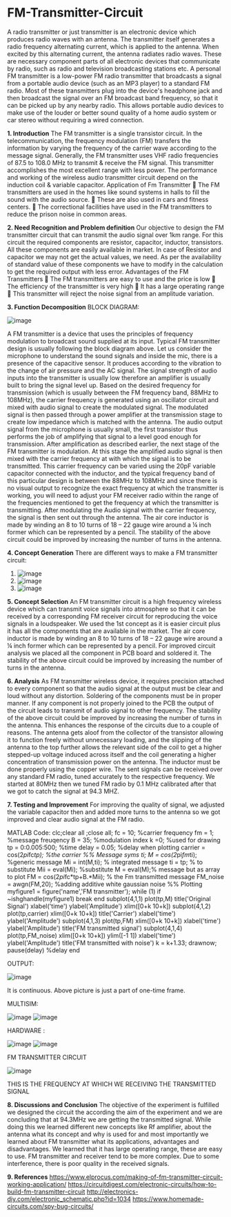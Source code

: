 # FM-Transmitter-Circuit
A radio transmitter or just transmitter is an electronic device which produces radio waves with an antenna. The transmitter itself generates a radio frequency alternating current, which is applied to the antenna. When excited by this alternating current, the antenna radiates radio waves. These are necessary component parts of all electronic devices that communicate by radio, such as radio and television broadcasting stations etc. A personal FM transmitter is a low-power FM radio transmitter that broadcasts a signal from a portable audio device (such as an MP3 player) to a standard FM radio. Most of these transmitters plug into the device's headphone jack and then broadcast the signal over an FM broadcast band frequency, so that it can be picked up by any nearby radio. This allows portable audio devices to make use of the louder or better sound quality of a home audio system or car stereo without requiring a wired connection.

**1. Introduction**
   The FM transmitter is a single transistor circuit. In the telecommunication, the frequency modulation (FM) transfers the information by varying the frequency of the carrier wave according to the message signal. Generally, the FM transmitter uses VHF radio frequencies of 87.5 to 108.0 MHz to transmit & receive the FM signal. This transmitter accomplishes the most excellent range with less power. The performance and working of the wireless audio transmitter circuit depend on the induction coil & variable capacitor. Application of Fm Transmitter  The FM transmitters are used in the homes like sound systems in halls to fill the sound with the audio source.  These are also used in cars and fitness centers.  The correctional facilities have used in the FM transmitters to reduce the prison noise in common areas.
   
**2. Need Recognition and Problem definition**
   Our objective to design the FM transmitter circuit that can transmit the audio signal over 1km range. For this circuit the required components are resistor, capacitor, inductor, transistors. All these components are easily available in market. In case of Resistor and capacitor we may not get the actual values, we need. As per the availability of standard value of these components we have to modify in the calculation to get the required output with less error. Advantages of the FM Transmitters  The FM transmitters are easy to use and the price is low  The efficiency of the transmitter is very high  It has a large operating range  This transmitter will reject the noise signal from an amplitude variation.

**3. Function Decomposition**
BLOCK DIAGRAM:

![image](https://github.com/user-attachments/assets/7a2005ef-0144-4984-bc13-083738d3ecf7)

A FM transmitter is a device that uses the principles of frequency modulation to broadcast sound supplied at its input. Typical FM transmitter design is usually following the block diagram above. Let us consider the microphone to understand the sound signals and inside the mic, there is a presence of the capacitive sensor. It produces according to the vibration to the change of air pressure and the AC signal. The signal strength of audio inputs into the transmitter is usually low therefore an amplifier is usually built to bring the signal level up. Based on the desired frequency for transmission (which is usually between the FM frequency band, 88MHz to 108MHz), the carrier frequency is generated using an oscillator circuit and mixed with audio signal to create the modulated signal. The modulated signal is then passed through a power amplifier at the transmission stage to create low impedance which is matched with the antenna. The audio output signal from the microphone is usually small, the first transistor thus performs the job of amplifying that signal to a level good enough for transmission. After amplification as described earlier, the next stage of the FM transmitter is modulation. At this stage the amplified audio signal is then mixed with the carrier frequency at with which the signal is to be transmitted. This carrier frequency can be varied using the 20pF variable capacitor connected with the inductor, and the typical frequency band of this particular design is between the 88MHz to 108MHz and since there is no visual output to recognize the exact frequency at which the transmitter is working, you will need to adjust your FM receiver radio within the range of the frequencies mentioned to get the frequency at which the transmitter is transmitting. After modulating the Audio signal with the carrier frequency, the signal is then sent out through the antenna. The air core inductor is made by winding an 8 to 10 turns of 18 – 22 gauge wire around a ¼ inch former which can be represented by a pencil. The stability of the above circuit could be improved by increasing the number of turns in the antenna.

**4. Concept Generation**
There are different ways to make a FM transmitter circuit:

1) ![image](https://github.com/user-attachments/assets/3c29062e-d45f-4079-bce4-b307b9b93dd8)
2) ![image](https://github.com/user-attachments/assets/9c40b935-6600-47da-afdb-d32f660aa094)
3) ![image](https://github.com/user-attachments/assets/0b8230ec-aa34-4313-9356-ed76b921a2fc)

**5. Concept Selection**
   An FM transmitter circuit is a high frequency wireless device which can transmit voice signals into atmosphere so that it can be received by a corresponding FM receiver circuit for reproducing the voice signals in a loudspeaker.
   We used the 1st concept as it is easier circuit plus it has all the components that are available in the market.
   The air core inductor is made by winding an 8 to 10 turns of 18 – 22 gauge wire around a ¼ inch former which can be represented by a pencil.
   For improved circuit analysis we placed all the component in PCB board and soldered it. The stability of the above circuit could be improved by increasing the number of turns in the antenna.
   
**6. Analysis**
   As FM transmitter wireless device, it requires precision attached to every component so that the audio signal at the output must be clear and loud without any distortion. Soldering of the components must be in proper manner. If any component is not properly joined to the PCB the output of the circuit leads to transmit of audio signal to other frequency. The stability of the above circuit could be improved by increasing the number of turns in the antenna. This enhances the response of the circuits due to a couple of reasons. The antenna gets aloof from the collector of the transistor allowing it to function freely without unnecessary loading, and the slipping of the antenna to the top further allows the relevant side of the coil to get a higher stepped-up voltage induced across itself and the coil generating a higher concentration of transmission power on the antenna. The inductor must be done properly using the copper wire.
   The sent signals can be received over any standard FM radio, tuned accurately to the respective frequency. We started at 80MHz then we tuned FM radio by 0.1 MHz calibrated after that we got to catch the signal at 94.3 MHZ.
   
**7. Testing and Improvement**
   For improving the quality of signal, we adjusted the variable capacitor then and added more turns to the antenna so we got improved and clear audio signal at the FM radio.

MATLAB Code:
      clc;clear all ;close all;
      fc = 10; %carrier frequency
      fm = 1; %message freuqency
      B = 35; %modulation index
      k =0; %used for drawing
      tp = 0:0.005:500; %time
      delay = 0.05; %delay when plotting
      carrier = cos(2*pi*fc*tp); %the carrier
      %% Message
      syms ti;
      M = cos(2*pi*fm*ti); %generic message
      Mi = int(M,ti); % integrated message
      ti = tp; % to substitute
      Mii = eval(Mi); %substitute
      M = eval(M);% message but as array to plot
      FM = cos(2*pi*fc*tp+B.*Mii); % the Fm transmitted message
      FM_noise = awgn(FM,20); %adding additive white gaussian noise
      %% Plotting
      myfigure1 = figure('name','FM transmitter');
      while (1)
      if ~ishghandle(myfigure1)
          break
      end
      subplot(4,1,1)
      plot(tp,M)
      title('Original Signal')
      xlabel('time')
      ylabel('Amplitude')
      xlim([0+k 10+k])
      subplot(4,1,2)
      plot(tp,carrier)
      xlim([0+k 10+k])
      title('Carrier')
      xlabel('time')
      ylabel('Amplitude')
      subplot(4,1,3)
      plot(tp,FM)
      xlim([0+k 10+k])
      xlabel('time')
      ylabel('Amplitude')
      title('FM transmitted signal')
      subplot(4,1,4)
      plot(tp,FM_noise)
      xlim([0+k 10+k])
      ylim([-1 1])
      xlabel('time')
      ylabel('Amplitude')
      title('FM transmitted with noise')
      k = k+1.33;
      drawnow;
      pause(delay) %delay
      end
      
OUTPUT:

![image](https://github.com/user-attachments/assets/64bd2a80-cca4-424e-ab62-1e5f47c26769)

It is continuous. Above picture is just a part of one-time frame.

MULTISIM:

![image](https://github.com/user-attachments/assets/42d9f4b7-e962-4b11-9fa7-81a4b03eb90b)
![image](https://github.com/user-attachments/assets/f5ef8d67-4479-4eb6-bbfd-623c4f91392e)

HARDWARE :

![image](https://github.com/user-attachments/assets/564d9bf6-da99-4f2e-a4cb-2b75f93b3d93)
![image](https://github.com/user-attachments/assets/1d8fa28c-ec70-4436-b11d-64b0ed92f70d)

FM TRANSMITTER CIRCUIT

![image](https://github.com/user-attachments/assets/d9099f03-5fd7-48fc-9353-e730c491121b)

THIS IS THE FREQUENCY AT WHICH WE RECEIVING THE TRANSMITTED SIGNAL

**8. Discussions and Conclusion**
   The objective of the experiment is fulfilled we designed the circuit the according the aim of the experiment and we are concluding that at 94.3MHz we are getting the transmitted signal. While doing this we learned different new concepts like Rf amplifier, about the antenna what its concept and why is used for and most importantly we learned about FM transmitter what its applications, advantages and disadvantages. We learned that it has large operating range, these are easy to use. FM transmitter and receiver tend to be more complex. Due to some interference, there is poor quality in the received signals.
   
**9. References**
https://www.elprocus.com/making-of-fm-transmitter-circuit-working-application/
https://circuitdigest.com/electronic-circuits/how-to-build-fm-transmitter-circuit
http://electronics-diy.com/electronic_schematic.php?id=1034
https://www.homemade-circuits.com/spy-bug-circuits/
